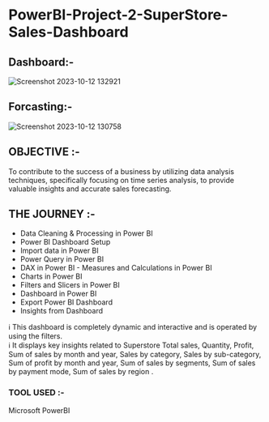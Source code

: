 # PowerBI-Project-2-SuperStore-Sales-Dashboard
## Dashboard:-
![Screenshot 2023-10-12 132921](https://github.com/Dodamanisagar/PowerBI-Project-2-SuperStore-Sales-Dashboard/assets/99800998/7d028bb9-df65-4375-8497-b20d14d38a3d)




## Forcasting:-


![Screenshot 2023-10-12 130758](https://github.com/Dodamanisagar/PowerBI-Project-2-SuperStore-Sales-Dashboard/assets/99800998/6e21374a-1f02-4224-9cf6-ee01fd8af357)





## OBJECTIVE :-
To contribute to the success of a business by utilizing data analysis techniques, specifically focusing on time series analysis, to provide valuable insights and accurate sales forecasting.

## THE JOURNEY :-
- Data Cleaning & Processing in Power BI 
- Power BI Dashboard Setup 
- Import data in Power BI 
- Power Query in Power BI 
- DAX in Power BI - Measures and Calculations in Power BI 
- Charts in Power BI 
- Filters and Slicers in Power BI 
- Dashboard in Power BI 
- Export Power BI Dashboard
- Insights from Dashboard


ℹ️ This dashboard is completely dynamic and interactive and is operated by using the filters.  
ℹ️ It displays key insights related to Superstore Total sales, Quantity, Profit, Sum of sales by month and year, Sales by category, Sales by sub-category, Sum of profit by month and year, Sum of sales by segments, Sum of sales by payment mode, Sum of sales by region .


### TOOL USED :-
Microsoft PowerBI

